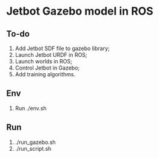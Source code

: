 # Jetbot Gazebo model in ROS

## To-do
1. Add Jetbot SDF file to gazebo library;
2. Launch Jetbot URDF in ROS;
3. Launch worlds in ROS;
4. Control Jetbot in Gazebo;
5. Add training algorithms.

## Env
1. Run ./env.sh

## Run
1. ./run_gazebo.sh
2. ./run_script.sh